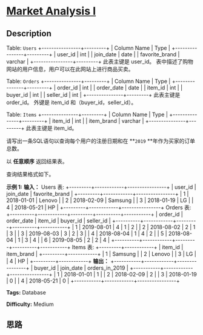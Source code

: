 # [Market Analysis I][title]

## Description

Table: `Users`
            +----------------+---------+    | Column Name    | Type    |    +----------------+---------+    | user_id        | int     |    | join_date      | date    |    | favorite_brand | varchar |    +----------------+---------+    此表主键是 user_id。    表中描述了购物网站的用户信息，用户可以在此网站上进行商品买卖。    



Table: `Orders`
            +---------------+---------+    | Column Name   | Type    |    +---------------+---------+    | order_id      | int     |    | order_date    | date    |    | item_id       | int     |    | buyer_id      | int     |    | seller_id     | int     |    +---------------+---------+    此表主键是 order_id。    外键是 item_id 和（buyer_id，seller_id）。    



Table: `Items`
            +---------------+---------+    | Column Name   | Type    |    +---------------+---------+    | item_id       | int     |    | item_brand    | varchar |    +---------------+---------+    此表主键是 item_id。    



请写出一条SQL语句以查询每个用户的注册日期和在 **`2019` **年作为买家的订单总数。

以 **任意顺序** 返回结果表。

查询结果格式如下。



**示例 1:**
            **输入：**    Users 表:    +---------+------------+----------------+    | user_id | join_date  | favorite_brand |    +---------+------------+----------------+    | 1       | 2018-01-01 | Lenovo         |    | 2       | 2018-02-09 | Samsung        |    | 3       | 2018-01-19 | LG             |    | 4       | 2018-05-21 | HP             |    +---------+------------+----------------+    Orders 表:    +----------+------------+---------+----------+-----------+    | order_id | order_date | item_id | buyer_id | seller_id |    +----------+------------+---------+----------+-----------+    | 1        | 2019-08-01 | 4       | 1        | 2         |    | 2        | 2018-08-02 | 2       | 1        | 3         |    | 3        | 2019-08-03 | 3       | 2        | 3         |    | 4        | 2018-08-04 | 1       | 4        | 2         |    | 5        | 2018-08-04 | 1       | 3        | 4         |    | 6        | 2019-08-05 | 2       | 2        | 4         |    +----------+------------+---------+----------+-----------+    Items 表:    +---------+------------+    | item_id | item_brand |    +---------+------------+    | 1       | Samsung    |    | 2       | Lenovo     |    | 3       | LG         |    | 4       | HP         |    +---------+------------+    **输出：**    +-----------+------------+----------------+    | buyer_id  | join_date  | orders_in_2019 |    +-----------+------------+----------------+    | 1         | 2018-01-01 | 1              |    | 2         | 2018-02-09 | 2              |    | 3         | 2018-01-19 | 0              |    | 4         | 2018-05-21 | 0              |    +-----------+------------+----------------+


**Tags:** Database

**Difficulty:** Medium

## 思路

[title]: https://leetcode-cn.com/problems/market-analysis-i
